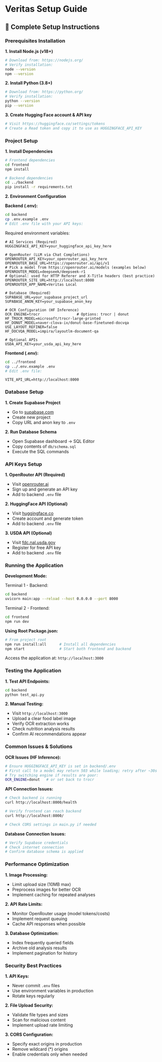 # Veritas Setup Guide

## 🚀 Complete Setup Instructions

### Prerequisites Installation

**1. Install Node.js (v18+)**
```bash
# Download from: https://nodejs.org/
# Verify installation:
node --version
npm --version
```

**2. Install Python (3.8+)**
```bash
# Download from: https://python.org/
# Verify installation:
python --version
pip --version
```

**3. Create Hugging Face account & API key**
```bash
# Visit https://huggingface.co/settings/tokens
# Create a Read token and copy it to use as HUGGINGFACE_API_KEY
```

### Project Setup

**1. Install Dependencies**
```bash
# Frontend dependencies
cd frontend
npm install

# Backend dependencies  
cd ../backend
pip install -r requirements.txt
```

**2. Environment Configuration**

**Backend (.env):**
```bash
cd backend
cp .env.example .env
# Edit .env file with your API keys:
```

Required environment variables:
```env
# AI Services (Required)
HUGGINGFACE_API_KEY=your_huggingface_api_key_here

# OpenRouter (LLM via Chat Completions)
OPENROUTER_API_KEY=your_openrouter_api_key_here
OPENROUTER_BASE_URL=https://openrouter.ai/api/v1
# Pick a model from https://openrouter.ai/models (examples below)
OPENROUTER_MODEL=deepseek/deepseek-r1
# Optional: used for HTTP Referer and X-Title headers (best practice)
OPENROUTER_SITE_URL=http://localhost:8000
OPENROUTER_APP_NAME=Veritas Local

# Database (Required)
SUPABASE_URL=your_supabase_project_url
SUPABASE_ANON_KEY=your_supabase_anon_key

# OCR Configuration (HF Inference)
OCR_ENGINE=trocr                 # Options: trocr | donut
HF_TROCR_MODEL=microsoft/trocr-large-printed
HF_DONUT_MODEL=naver-clova-ix/donut-base-finetuned-docvqa
USE_LAYOUT_REFINER=false
HF_DOCVQA_MODEL=impira/layoutlm-document-qa

# Optional APIs
USDA_API_KEY=your_usda_api_key_here
```

**Frontend (.env):**
```bash
cd ../frontend
cp ../.env.example .env
# Edit .env file:
```

```env
VITE_API_URL=http://localhost:8000
```

### Database Setup

**1. Create Supabase Project**
- Go to [supabase.com](https://supabase.com)
- Create new project
- Copy URL and anon key to `.env`

**2. Run Database Schema**
- Open Supabase dashboard → SQL Editor
- Copy contents of `db/schema.sql`
- Execute the SQL commands

### API Keys Setup

**1. OpenRouter API (Required)**
- Visit [openrouter.ai](https://openrouter.ai)
- Sign up and generate an API key
- Add to backend `.env` file

**2. HuggingFace API (Optional)**
- Visit [huggingface.co](https://huggingface.co)
- Create account and generate token
- Add to backend `.env` file

**3. USDA API (Optional)**
- Visit [fdc.nal.usda.gov](https://fdc.nal.usda.gov/api-guide.html)
- Register for free API key
- Add to backend `.env` file

### Running the Application

**Development Mode:**

Terminal 1 - Backend:
```bash
cd backend
uvicorn main:app --reload --host 0.0.0.0 --port 8000
```

Terminal 2 - Frontend:
```bash
cd frontend
npm run dev
```

**Using Root Package.json:**
```bash
# From project root
npm run install:all      # Install all dependencies
npm start                # Start both frontend and backend
```

Access the application at: `http://localhost:3000`

### Testing the Application

**1. Test API Endpoints:**
```bash
cd backend
python test_api.py
```

**2. Manual Testing:**
- Visit `http://localhost:3000`
- Upload a clear food label image
- Verify OCR extraction works
- Check nutrition analysis results
- Confirm AI recommendations appear

### Common Issues & Solutions

**OCR Issues (HF Inference):**
```bash
# Ensure HUGGINGFACE_API_KEY is set in backend/.env
# First call to a model may return 503 while loading; retry after ~30s
# Try switching engine if results are poor:
OCR_ENGINE=donut   # or set back to trocr
```

**API Connection Issues:**
```bash
# Check backend is running
curl http://localhost:8000/health

# Verify frontend can reach backend
curl http://localhost:8000/

# Check CORS settings in main.py if needed
```

**Database Connection Issues:**
```bash
# Verify Supabase credentials
# Check internet connection
# Confirm database schema is applied
```

### Performance Optimization

**1. Image Processing:**
- Limit upload size (10MB max)
- Preprocess images for better OCR
- Implement caching for repeated analyses

**2. API Rate Limits:**
- Monitor OpenRouter usage (model tokens/costs)
- Implement request queuing
- Cache API responses when possible

**3. Database Optimization:**
- Index frequently queried fields
- Archive old analysis results
- Implement pagination for history

### Security Best Practices

**1. API Keys:**
- Never commit `.env` files
- Use environment variables in production
- Rotate keys regularly

**2. File Upload Security:**
- Validate file types and sizes
- Scan for malicious content
- Implement upload rate limiting

**3. CORS Configuration:**
- Specify exact origins in production
- Remove wildcard (*) origins
- Enable credentials only when needed
